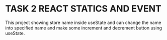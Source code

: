 # TASK 2 REACT STATICS AND EVENT

This project showing store name inside useState and can change the name into specified name and make some increment and decrement button using useState.
